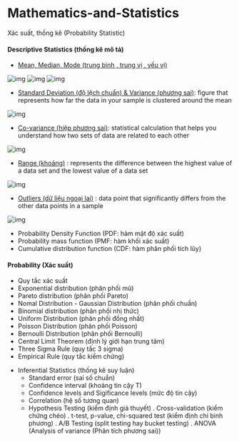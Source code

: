 # Mathematics-and-Statistics

Xác suất, thống kê (Probability Statistic)
#### Descriptive Statistics (thống kê mô tả)
  + [Mean, Median, Mode (trung bình , trung vị , yếu vị)](https://www.wikihow.com/Find-Mean,-Median,-and-Mode)

![img](https://www.wikihow.com/images/thumb/f/fe/Find-Mean%2C-Median%2C-and-Mode-Step-3-Version-2.jpg/aid1660401-v4-728px-Find-Mean%2C-Median%2C-and-Mode-Step-3-Version-2.jpg.webp)
![img](https://www.wikihow.com/images/thumb/8/8c/Find-Mean%2C-Median%2C-and-Mode-Step-5-Version-2.jpg/aid1660401-v4-728px-Find-Mean%2C-Median%2C-and-Mode-Step-5-Version-2.jpg.webp)
![img](https://www.wikihow.com/images/thumb/2/29/Find-Mean%2C-Median%2C-and-Mode-Step-7-Version-2.jpg/aid1660401-v4-728px-Find-Mean%2C-Median%2C-and-Mode-Step-7-Version-2.jpg.webp)
  + [Standard Deviation (độ lệch chuẩn) & Variance (phương sai)](https://www.wikihow.com/Calculate-Standard-Deviation): figure that represents how far the data in your sample is clustered around the mean

![img](https://www.wikihow.com/images/thumb/7/78/Calculate-Standard-Deviation-Step-5-Version-7.jpg/aid868007-v4-728px-Calculate-Standard-Deviation-Step-5-Version-7.jpg)
  + [Co-variance (hiệp phương sai)](https://www.wikihow.com/Calculate-Covariance): statistical calculation that helps you understand how two sets of data are related to each other
  
![img](https://cdn.discuss.boardinfinity.com/original/2X/9/974ce4914dde5a5c9b9f1394fb8f37abafc8493b.png)
  + [Range (khoảng)](https://www.wikihow.com/Calculate-Range) : represents the difference between the highest value of a data set and the lowest value of a data set

![img](https://www.wikihow.com/images/thumb/a/a6/Calculate-Range-Step-3-Version-3.jpg/aid1382980-v4-728px-Calculate-Range-Step-3-Version-3.jpg.webp)
  + [Outliers (dữ liệu ngoại lai)](https://www.wikihow.com/Calculate-Outliers) : data point that significantly differs from the other data points in a sample

![img](https://www.wikihow.com/images/thumb/9/9d/Calculate-Outliers-Step-8Bullet2.jpg/aid1448091-v4-728px-Calculate-Outliers-Step-8Bullet2.jpg.webp)
  + Probability Density Function (PDF: hàm mật độ xác suất)
  + Probability mass function (PMF: hàm khối xác suất)
  + Cumulative distribution function (CDF: hàm phân phối tích lũy)

#### Probability (Xác suất)
  + Quy tắc xác suất
  + Exponential distribution (phân phối mũ)
  + Pareto distribution (phân phối Pareto)
  + Nomal Distribution - Gaussian Distribution (phân phối chuẩn)
  + Binomial distribution (phân phối nhị thức)
  + Uniform Distribution (phân phối đồng nhất)
  + Poisson Distribution (phân phối Poisson)
  + Bernoulli Distribution (phân phối Bernoulli)
  + Central Limit Theorem (định lý giới hạn trung tâm)
  + Three Sigma Rule (quy tắc 3 sigma)
  + Empirical Rule (quy tắc kiểm chứng)

- Inferential Statistics (thống kê suy luận)
  + Standard error (sai số chuẩn)
  + Confidence interval (khoảng tin cậy T)
  + Confidence levels and Sigificance levels (mức độ tin cậy)
  + Correlation (hệ số tương quan)
  + Hypothesis Testing (kiểm định giả thuyết)
    . Cross-validation (kiểm chứng chéo)
    . t-test, p-value, chi-squared test (kiểm định chi bình phương)
    . A/B Testing (split testing hay bucket testing)
    . ANOVA (Analysis of variance (Phân tích phương sai))

